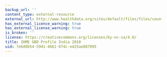 ```yaml
---
backup_url: ''
content_type: external-resource
external_url: http://www.healthdata.org/sites/default/files/files/country_profiles/GBD/ihme_gbd_country_report_india.pdf
has_external_licence_warning: true
has_external_license_warning: true
is_broken: ''
license: https://creativecommons.org/licenses/by-nc-sa/4.0/
title: IHME GBD Profile India 2010
uid: 7e6d0b54-5941-4661-874c-e425ae887995
---
```


